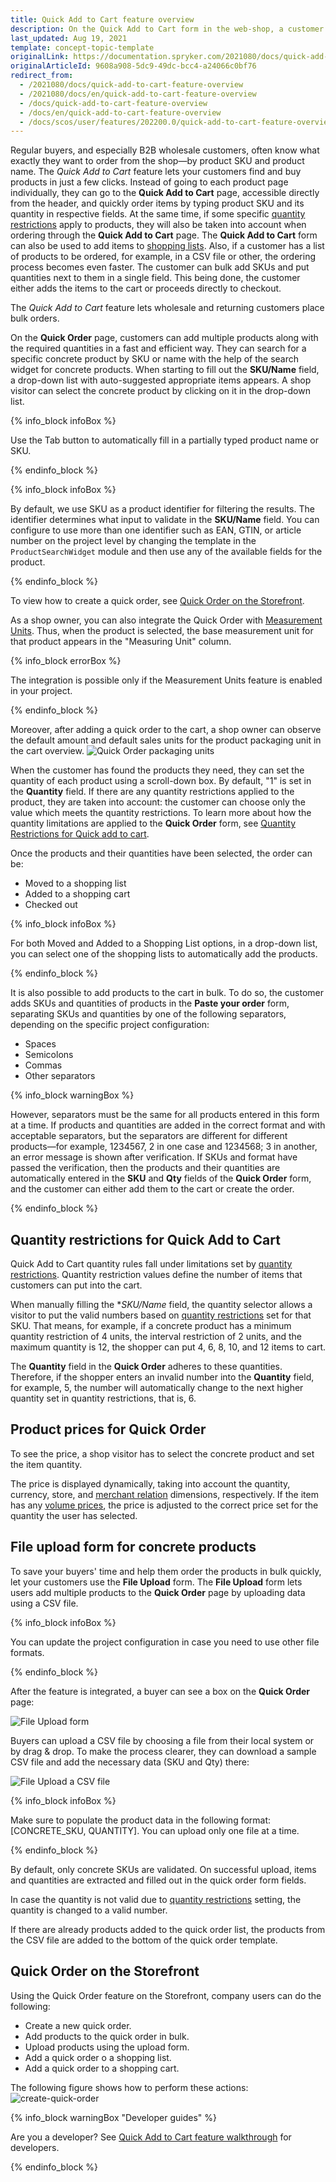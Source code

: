 ```yaml
---
title: Quick Add to Cart feature overview
description: On the Quick Add to Cart form in the web-shop, a customer can enter product SKU and Quantity and proceed by adding it to cart or by creating an order right away.
last_updated: Aug 19, 2021
template: concept-topic-template
originalLink: https://documentation.spryker.com/2021080/docs/quick-add-to-cart-feature-overview
originalArticleId: 9608a908-5dc9-49dc-bcc4-a24066c0bf76
redirect_from:
  - /2021080/docs/quick-add-to-cart-feature-overview
  - /2021080/docs/en/quick-add-to-cart-feature-overview
  - /docs/quick-add-to-cart-feature-overview
  - /docs/en/quick-add-to-cart-feature-overview
  - /docs/scos/user/features/202200.0/quick-add-to-cart-feature-overview.html
---
```


Regular buyers, and especially B2B wholesale customers, often know what exactly they want to order from the shop—by product SKU and product name. The *Quick Add to Cart* feature lets your customers find and buy products in just a few clicks. Instead of going to each product page individually, they can go to the **Quick Add to Cart** page, accessible directly from the header, and quickly order items by typing product SKU and its quantity in respective fields. At the same time, if some specific [quantity restrictions](/docs/scos/user/features/{{page.version}}/non-splittable-products-feature-overview.html) apply to products, they will also be taken into account when ordering through the **Quick Add to Cart** page. The **Quick Add to Cart** form can also be used to add items to [shopping lists](/docs/scos/user/features/{{page.version}}/shopping-lists-feature-overview/shopping-lists-feature-overview.html). Also, if a customer has a list of products to be ordered, for example, in a CSV file or other, the ordering process becomes even faster. The customer can bulk add SKUs and put quantities next to them in a single field. This being done, the customer either adds the items to the cart or proceeds directly to checkout.

The *Quick Add to Cart* feature lets wholesale and returning customers place bulk orders.

On the **Quick Order** page, customers can add multiple products along with the required quantities in a fast and efficient way. They can search for a specific concrete product by SKU or name with the help of the search widget for concrete products. When starting to fill out the **SKU/Name** field, a drop-down list with auto-suggested appropriate items appears. A shop visitor can select the concrete product by clicking on it in the drop-down list.

{% info_block infoBox %}

Use the Tab button to automatically fill in a partially typed product name or SKU.

{% endinfo_block %}

{% info_block infoBox %}

By default, we use SKU as a product identifier for filtering the results. The identifier determines what input to validate in the **SKU/Name** field. You can configure to use more than one identifier such as EAN, GTIN, or article number on the project level by changing the template in the `ProductSearchWidget` module and then use any of the available fields for the product.

{% endinfo_block %}

To view how to create a quick order, see [Quick Order on the Storefront](#quick-order-on-the-storefront).
<!--- ![Quick Order page](https://spryker.s3.eu-central-1.amazonaws.com/docs/Features/Shopping+Cart/Cart/Quick+Order/Quick+Order+Feature+Overview/quick-order-page.png)
--->

As a shop owner, you can also integrate the Quick Order with [Measurement Units](/docs/scos/user/features/{{page.version}}/measurement-units-feature-overview.html). Thus, when the product is selected, the base measurement unit for that product appears in the "Measuring Unit" column.

{% info_block errorBox %}

The integration is possible only if the Measurement Units feature is enabled in your project.

{% endinfo_block %}

Moreover, after adding a quick order to the cart, a shop owner can observe the default amount and default sales units for the product packaging unit in the cart overview.
![Quick Order packaging units](https://spryker.s3.eu-central-1.amazonaws.com/docs/Features/Shopping+Cart/Cart/Quick+Order/Quick+Order+Feature+Overview/quick-order-packaging-units.png)

When the customer has found the products they need, they can set the quantity of each product using a scroll-down box. By default, "1" is set in the **Quantity** field. If there are any quantity restrictions applied to the product, they are taken into account: the customer can choose only the value which meets the quantity restrictions. To learn more about how the quantity limitations are applied to the **Quick Order** form, see [Quantity Restrictions for Quick add to cart](#quantity-restrictions-for-quick-add-to-cart).

Once the products and their quantities have been selected, the order can be:

* Moved to a shopping list
* Added to a shopping cart
* Checked out

{% info_block infoBox %}

For both Moved and Added to a Shopping List options, in a drop-down list, you can select one of the shopping lists to automatically add the products.

{% endinfo_block %}

It is also possible to add products to the cart in bulk. To do so, the customer adds SKUs and quantities of products in the **Paste your order** form, separating SKUs and quantities by one of the following separators, depending on the specific project configuration:

* Spaces
* Semicolons
* Commas
* Other separators


{% info_block warningBox %}

However, separators must be the same for all products entered in this form at a time. If products and quantities are added in the correct format and with acceptable separators, but the separators are different for different products—for example, 1234567, 2 in one case and 1234568; 3 in another, an error message is shown after verification. If SKUs and format have passed the verification, then the products and their quantities are automatically entered in the **SKU** and **Qty** fields of the **Quick Order** form, and the customer can either add them to the cart or create the order.

{% endinfo_block %}

## Quantity restrictions for Quick Add to Cart

Quick Add to Cart quantity rules fall under limitations set by [quantity restrictions](/docs/scos/user/features/{{page.version}}/non-splittable-products-feature-overview.html). Quantity restriction values define the number of items that customers can put into the cart.

When manually filling the **SKU/Name* field, the quantity selector allows a visitor to put the valid numbers based on [quantity restrictions](/docs/scos/user/features/{{page.version}}/non-splittable-products-feature-overview.html) set for that SKU. That means, for example, if a concrete product has a minimum quantity restriction of 4 units, the interval restriction of 2 units, and the maximum quantity is 12, the shopper can put 4, 6, 8, 10, and 12 items to cart.

The **Quantity** field in the **Quick Order** adheres to these quantities. Therefore, if the shopper enters an invalid number into the **Quantity** field, for example, 5, the number will automatically change to the next higher quantity set in quantity restrictions, that is, 6.

## Product prices for Quick Order

To see the price, a shop visitor has to select the concrete product and set the item quantity.

The price is displayed dynamically, taking into account the quantity, currency, store, and [merchant relation](/docs/scos/user/features/{{page.version}}/merchant-b2b-contracts-feature-overview.html) dimensions, respectively. If the item has any [volume prices](/docs/scos/user/features/{{page.version}}/prices-feature-overview/volume-prices-overview.html), the price is adjusted to the correct price set for the quantity the user has selected.

## File upload form for concrete products

To save your buyers' time and help them order the products in bulk quickly, let your customers use the **File Upload** form. The **File Upload** form lets users add multiple products to the **Quick Order** page by uploading data using a CSV file.

{% info_block infoBox %}

You can update the project configuration in case you need to use other file formats.

{% endinfo_block %}


After the feature is integrated<!-- link to integration guide-->, a buyer can see a box on the **Quick Order** page:

![File Upload form](https://spryker.s3.eu-central-1.amazonaws.com/docs/Features/Shopping+Cart/Cart/Quick+Order/Quick+Order+Feature+Overview/file-upload-form.png)

Buyers can upload a CSV file by choosing a file from their local system or by drag & drop. To make the process clearer, they can download a sample CSV file and add the necessary data (SKU and Qty) there:

![File Upload a CSV file](https://spryker.s3.eu-central-1.amazonaws.com/docs/Features/Shopping+Cart/Cart/Quick+Order/Quick+Order+Feature+Overview/file-upload-csv.png)

{% info_block infoBox %}

Make sure to populate the product data in the following format: [CONCRETE_SKU, QUANTITY].
You can upload only one file at a time.

{% endinfo_block %}

By default, only concrete SKUs are validated. On successful upload, items and quantities are extracted and filled out in the quick order form fields.

In case the quantity is not valid due to [quantity restrictions](/docs/scos/user/features/{{page.version}}/non-splittable-products-feature-overview.html) setting, the quantity is changed to a valid number.

If there are already products added to the quick order list, the products from the CSV file are added to the bottom of the quick order template.

## Quick Order on the Storefront

Using the Quick Order feature on the Storefront, company users can do the following:
* Create a new quick order.
* Add products to the quick order in bulk.
* Upload products using the upload form.
* Add a quick order o a shopping list.
* Add a quick order to a shopping cart.

The following figure shows how to perform these actions:
![create-quick-order](https://spryker.s3.eu-central-1.amazonaws.com/docs/Features/Shopping+Cart/Cart/Quick+Order/Quick+Order+Feature+Overview/create-quick-order.gif)

{% info_block warningBox "Developer guides" %}

Are you a developer? See [Quick Add to Cart feature walkthrough](/docs/scos/dev/feature-walkthroughs/{{page.version}}/quick-add-to-cart-feature-walkthrough/quick-add-to-cart-feature-walkthrough.html) for developers.

{% endinfo_block %}
